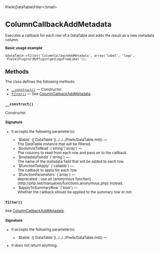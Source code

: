 <small>Piwik\DataTable\Filter\</small>

ColumnCallbackAddMetadata
=========================

Executes a callback for each row of a DataTable and adds the result as a new metadata column.

**Basic usage example**

    $dataTable->filter('ColumnCallbackAddMetadata', array('label', 'logo', 'Piwik\Plugins\MyPlugin\getLogoFromLabel'));

Methods
-------

The class defines the following methods:

- [`__construct()`](#__construct) &mdash; Constructor.
- [`filter()`](#filter) &mdash; See [ColumnCallbackAddMetadata](/api-reference/Piwik/DataTable/Filter/ColumnCallbackAddMetadata).

<a name="__construct" id="__construct"></a>
<a name="__construct" id="__construct"></a>
### `__construct()`

Constructor.

#### Signature

-  It accepts the following parameter(s):

   <ul>
   <li>
      <div markdown="1" class="parameter">
      `$table` ([`DataTable`](../../../Piwik/DataTable.md)) &mdash;

      <div markdown="1" class="param-desc"> The DataTable instance that will be filtered.</div>

      <div style="clear:both;"/>

      </div>
   </li>
   <li>
      <div markdown="1" class="parameter">
      `$columnsToRead` (`string`|`array`) &mdash;

      <div markdown="1" class="param-desc"> The columns to read from each row and pass on to the callback.</div>

      <div style="clear:both;"/>

      </div>
   </li>
   <li>
      <div markdown="1" class="parameter">
      `$metadataToAdd` (`string`) &mdash;

      <div markdown="1" class="param-desc"> The name of the metadata field that will be added to each row.</div>

      <div style="clear:both;"/>

      </div>
   </li>
   <li>
      <div markdown="1" class="parameter">
      `$functionToApply` (`callable`) &mdash;

      <div markdown="1" class="param-desc"> The callback to apply for each row.</div>

      <div style="clear:both;"/>

      </div>
   </li>
   <li>
      <div markdown="1" class="parameter">
      `$functionParameters` (`array`) &mdash;

      <div markdown="1" class="param-desc"> deprecated - use an [anonymous function](http://php.net/manual/en/functions.anonymous.php) instead.</div>

      <div style="clear:both;"/>

      </div>
   </li>
   <li>
      <div markdown="1" class="parameter">
      `$applyToSummaryRow` (`bool`) &mdash;

      <div markdown="1" class="param-desc"> Whether the callback should be applied to the summary row or not.</div>

      <div style="clear:both;"/>

      </div>
   </li>
   </ul>

<a name="filter" id="filter"></a>
<a name="filter" id="filter"></a>
### `filter()`

See [ColumnCallbackAddMetadata](/api-reference/Piwik/DataTable/Filter/ColumnCallbackAddMetadata).

#### Signature

-  It accepts the following parameter(s):

   <ul>
   <li>
      <div markdown="1" class="parameter">
      `$table` ([`DataTable`](../../../Piwik/DataTable.md)) &mdash;

      <div markdown="1" class="param-desc"></div>

      <div style="clear:both;"/>

      </div>
   </li>
   </ul>
- It does not return anything.

